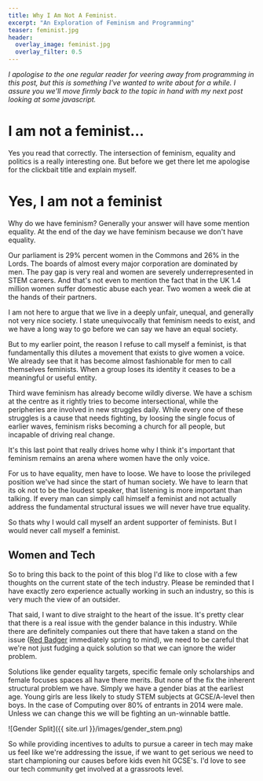 ```yaml
---
title: Why I Am Not A Feminist.
excerpt: "An Exploration of Feminism and Programming"
teaser: feminist.jpg
header:
  overlay_image: feminist.jpg
  overlay_filter: 0.5
---
```

*I apologise to the one regular reader for veering away from programming in this post, but this is something I've wanted to write about for a while. I assure you we'll move firmly back to the topic in hand with my next post looking at some javascript.*   

# I am not a feminist...

Yes you read that correctly. The intersection of feminism, equality and politics is a really interesting one. But before we get there let me apologise for the clickbait title and explain myself.

# Yes, I am not a feminist

Why do we have feminism? Generally your answer will have some mention equality. At the end of the day we have feminism because we don't have equality.

Our parliament is 29% percent women in the Commons and 26% in the Lords. The boards of almost every major corporation are dominated by men. The pay gap is very real and women are severely underrepresented in STEM careers. And that's not even to mention the fact that in the UK 1.4 million women suffer domestic abuse each year. Two women a week die at the hands of their partners.

I am not here to argue that we live in a deeply unfair, unequal, and generally not very nice society. I state unequivocally that feminism needs to exist, and we have a long way to go before we can say we have an equal society.

But to my earlier point, the reason I refuse to call myself a feminist, is that fundamentally this dilutes a movement that exists to give women a voice. We already see that it has become almost fashionable for men to call themselves feminists. When a group loses its identity it ceases to be a meaningful or useful entity.

Third wave feminism has already become wildly diverse. We have a schism at the centre as it rightly tries to become intersectional, while the peripheries are involved in new struggles daily. While every one of these struggles is a cause that needs fighting, by loosing the single focus of earlier waves, feminism risks becoming a church for all people, but incapable of driving real change.

It's this last point that really drives home why I think it's important that feminism remains an arena where women have the only voice.

For us to have equality, men have to loose. We have to loose the privileged position we've had since the start of human society. We have to learn that its ok not to be the loudest speaker, that listening is more important than talking. If every man can simply call himself a feminist and not actually address the fundamental structural issues we will never have true equality.

So thats why I would call myself an ardent supporter of feminists. But I would never call myself a feminist.

## Women and Tech

So to bring this back to the point of this blog I'd like to close with a few thoughts on the current state of the tech industry. Please be reminded that I have exactly zero experience actually working in such an industry, so this is very much the view of an outsider.

That said, I want to dive straight to the heart of the issue. It's pretty clear that there is a real issue with the gender balance in this industry. While there are definitely companies out there that have taken a stand on the issue ([Red Badger](https://red-badger.com/) immediately spring to mind), we need to be careful that we're not just fudging a quick solution so that we can ignore the wider problem.

Solutions like gender equality targets, specific female only scholarships and female focuses spaces all have there merits. But none of the fix the inherent structural problem we have. Simply we have a gender bias at the earliest age. Young girls are less likely to study STEM subjects at GCSE/A-level then boys. In the case of Computing over 80% of entrants in 2014 were male. Unless we can change this we will be fighting an un-winnable battle.

![Gender Split]({{ site.url }}/images/gender_stem.png)

So while providing incentives to adults to pursue a career in tech may make us feel like we're addressing the issue, if we want to get serious we need to start championing our causes before kids even hit GCSE's. I'd love to see our tech community get involved at a grassroots level.
